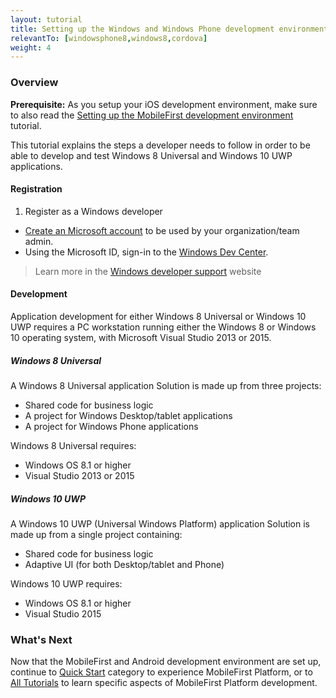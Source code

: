 ```yaml
---
layout: tutorial
title: Setting up the Windows and Windows Phone development environment
relevantTo: [windowsphone8,windows8,cordova]
weight: 4
---
```

### Overview
**Prerequisite:** As you setup your iOS development environment, make sure to also read the [Setting up the MobileFirst development environment](../../setting-up-your-development-environment/setting-up-the-mobilefirst-development-environment/) tutorial.

This tutorial explains the steps a developer needs to follow in order to be able to develop and test Windows 8 Universal and Windows 10 UWP applications.

#### Registration
1. Register as a Windows developer

- [Create an Microsoft account](https://signup.live.com/) to be used by your organization/team admin.
- Using the Microsoft ID, sign-in to the [Windows Dev Center](https://dev.windows.com/en-us/programs/join).

> Learn more in the [Windows developer support](https://dev.windows.com/en-us/support) website

#### Development
Application development for either Windows 8 Universal or Windows 10 UWP requires a PC workstation running either the Windows 8 or Windows 10 operating system, with Microsoft  Visual Studio 2013 or 2015.

##### Windows 8 Universal
A Windows 8 Universal application Solution is made up from three projects:

- Shared code for business logic
- A project for Windows Desktop/tablet applications
- A project for Windows Phone applications

Windows 8 Universal requires:

- Windows OS 8.1 or higher
- Visual Studio 2013 or 2015

##### Windows 10 UWP
A Windows 10 UWP (Universal Windows Platform) application Solution is made up from a single project containing:

- Shared code for business logic
- Adaptive UI (for both Desktop/tablet and Phone) 

Windows 10 UWP requires:

- Windows OS 8.1 or higher
- Visual Studio 2015

### What's Next
Now that the MobileFirst and Android development environment are set up, continue to [Quick Start](../../quick-start/windows/) category to experience MobileFirst Platform, or to [All Tutorials](../../all-tutorials) to learn specific aspects of MobileFirst Platform development.
